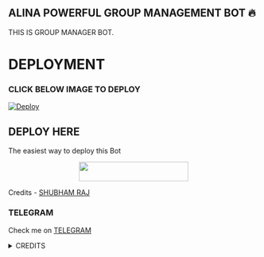 ## ALINA POWERFUL GROUP MANAGEMENT BOT 🔥
THIS IS GROUP MANAGER BOT.
# DEPLOYMENT
### CLICK BELOW IMAGE TO DEPLOY
[![Deploy](https://telegra.ph/file/1ddd67aa01b1a384841b5.jpg)](https://heroku.com/deploy?template=https://github.com/Shubhamtech23/ALINA)

## DEPLOY HERE 

The easiest way to deploy this Bot

<p align="center"><a href="https://heroku.com/deploy?template=https://github.com/Shubhamtech23/ALINA"> <img src="https://img.shields.io/badge/Deploy%20To%20Heroku-black?style=for-the-badge&logo=heroku" width="220" height="38.45"/></a></p>

Credits - [SHUBHAM RAJ](https://t.me/shubhamtech2)

### TELEGRAM
Check me on [TELEGRAM](https://t.me/alinatheprincesss_bot)

<details>
<summary> CREDITS </summary>
@shubhamtech2
</details>
